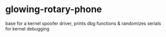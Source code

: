 # glowing-rotary-phone
base for a kernel spoofer driver, prints dbg functions &amp; randomizes serials for kernel debugging
